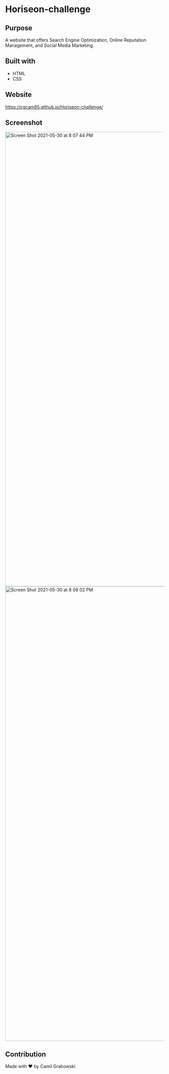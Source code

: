 # Horiseon-challenge

## Purpose
A website that offers Search Engine Optimization, Online Reputation Management, and Social Media Marketing.

## Built with
* HTML
* CSS

## Website
https://cgcam95.github.io/Horiseon-challenge/

## Screenshot

<img width="1440" alt="Screen Shot 2021-05-30 at 8 07 44 PM" src="https://user-images.githubusercontent.com/84055016/120124804-06459780-c184-11eb-9afb-b1dfc9a2eade.png">
<img width="1440" alt="Screen Shot 2021-05-30 at 8 08 02 PM" src="https://user-images.githubusercontent.com/84055016/120124822-13fb1d00-c184-11eb-9c0a-201cdfc90bae.png">


## Contribution
Made with ❤️ by Camil Grabowski

